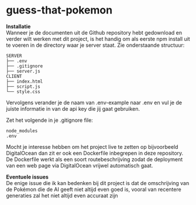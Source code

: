 # guess-that-pokemon

**Installatie** <br>
Wanneer je de documenten uit de Github repository hebt gedownload en verder wilt werken met dit project, is het handig om als eerste npm install uit te voeren in de directory waar je server staat. Zie onderstaande structuur:

```
SERVER
├── .env
├── .gitignore
├── server.js
CLIENT
├── index.html
├── script.js
└── style.css
```

Vervolgens verander je de naam van .env-example naar .env en vul je de juiste informatie in van de api key die jij gaat gebruiken.

Zet het volgende in je .gitignore file:
```
node_modules
.env
```

Mocht je interesse hebben om het project live te zetten op bijvoorbeeld DigitalOcean dan zit er ook een Dockerfile inbegrepen in deze repository. 
De Dockerfile werkt als een soort routebeschrijving zodat de deployment van een web page via DigitalOcean vrijwel automatisch gaat.

**Eventuele issues**<br>
De enige issue die ik kan bedenken bij dit project is dat de omschrijving van de Pokémon die de AI geeft niet altijd even goed is, vooral van recentere generaties zal het niet altijd even accuraat zijn
